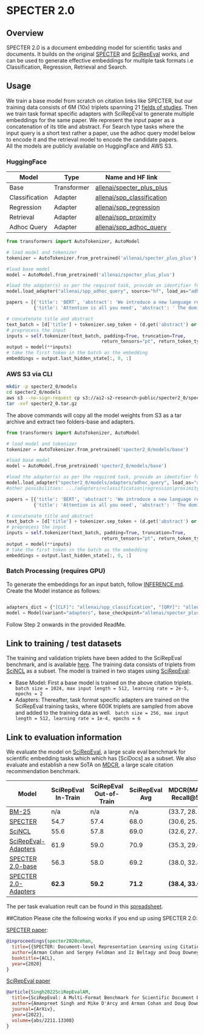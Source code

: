 # SPECTER 2.0

## Overview
SPECTER 2.0 is a document embedding model for scientific tasks and documents. It builds on the original [SPECTER](https://github.com/allenai/specter) and [SciRepEval](https://github.com/allenai/scirepeval) works, and can be used to generate effective embeddings for multiple task formats i.e Classification, Regression, Retrieval and Search. 

## Usage
We train a base model from scratch on citation links like SPECTER, but our training data consists of 6M (10x) triplets spanning 21 [fields of studies](https://api.semanticscholar.org/CorpusID:256194545). 
Then we train task format specific adapters with SciRepEval to generate multiple embeddings for the same paper.
We represent the input paper as a concatenation of its title and abstract.
For Search type tasks where the input query is a short text rather a paper, use the adhoc query model below to encode it and the retrieval model to encode the candidate papers.  
All the models are publicly available on HuggingFace and AWS S3.

### HuggingFace
|Model|Type|Name and HF link|
|--|--|--|
|Base|Transformer|[allenai/specter_plus_plus](https://huggingface.co/allenai/specter_plus_plus)|
|Classification|Adapter|[allenai/spp_classification](https://huggingface.co/allenai/spp_classification)|
|Regression|Adapter|[allenai/spp_regression](https://huggingface.co/allenai/spp_regression)|
|Retrieval|Adapter|[allenai/spp_proximity](https://huggingface.co/allenai/spp_proximity)|
|Adhoc Query|Adapter|[allenai/spp_adhoc_query](https://huggingface.co/allenai/spp_adhoc_query)|

```python
from transformers import AutoTokenizer, AutoModel

# load model and tokenizer
tokenizer = AutoTokenizer.from_pretrained('allenai/specter_plus_plus')

#load base model
model = AutoModel.from_pretrained('allenai/specter_plus_plus')

#load the adapter(s) as per the required task, provide an identifier for the adapter in load_as argument and activate it
model.load_adapter("allenai/spp_adhoc_query", source="hf", load_as="adhoc_query", set_active=True)

papers = [{'title': 'BERT', 'abstract': 'We introduce a new language representation model called BERT'},
          {'title': 'Attention is all you need', 'abstract': ' The dominant sequence transduction models are based on complex recurrent or convolutional neural networks'}]

# concatenate title and abstract
text_batch = [d['title'] + tokenizer.sep_token + (d.get('abstract') or '') for d in papers]
# preprocess the input
inputs = self.tokenizer(text_batch, padding=True, truncation=True,
                                   return_tensors="pt", return_token_type_ids=False, max_length=512)
output = model(**inputs)
# take the first token in the batch as the embedding
embeddings = output.last_hidden_state[:, 0, :]
```

### AWS S3 via CLI
```bash
mkdir -p specter2_0/models
cd specter2_0/models
aws s3 --no-sign-request cp s3://ai2-s2-research-public/specter2_0/specter2_0.tar.gz .
tar -xvf specter2_0.tar.gz
```
The above commands will copy all the model weights from S3 as a tar archive and extract two folders-base and adapters.

```python
from transformers import AutoTokenizer, AutoModel

# load model and tokenizer
tokenizer = AutoTokenizer.from_pretrained('specter2_0/models/base')

#load base model
model = AutoModel.from_pretrained('specter2_0/models/base')

#load the adapter(s) as per the required task, provide an identifier for the adapter in load_as argument and activate it
model.load_adapter("specter2_0/models/adapters/adhoc_query", load_as="adhoc_query", set_active=True) 
#other possibilities: .../adapters/<classification|regression|proximity>

papers = [{'title': 'BERT', 'abstract': 'We introduce a new language representation model called BERT'},
          {'title': 'Attention is all you need', 'abstract': ' The dominant sequence transduction models are based on complex recurrent or convolutional neural networks'}]

# concatenate title and abstract
text_batch = [d['title'] + tokenizer.sep_token + (d.get('abstract') or '') for d in papers]
# preprocess the input
inputs = self.tokenizer(text_batch, padding=True, truncation=True,
                                   return_tensors="pt", return_token_type_ids=False, max_length=512)
output = model(**inputs)
# take the first token in the batch as the embedding
embeddings = output.last_hidden_state[:, 0, :]
```

### Batch Processing (requires GPU)
To generate the embeddings for an input batch, follow [INFERENCE.md](https://github.com/allenai/scirepeval/blob/main/evaluation/INFERENCE.md).
Create the Model instance as follows:
```python

adapters_dict = {"[CLF]": "allenai/spp_classification", "[QRY]": "allenai/spp_adhoc_query", "[RGN]": "allenai/spp_regression", "[PRX]": "allenai/spp_proximity"}
model = Model(variant="adapters", base_checkpoint="allenai/specter_plus_plus", adapters_load_from=adapters_dict, all_tasks=["[CLF]", "[QRY]", "[RGN]", "[PRX]"])
```
Follow Step 2 onwards in the provided ReadMe.

## Link to training / test datasets

The training and validation triplets have been added to the SciRepEval benchmark, and is available [here](https://huggingface.co/datasets/allenai/scirepeval/viewer/cite_prediction_new/evaluation).
The training data consists of triplets from [SciNCL](https://github.com/malteos/scincl) as a subset.
The model is trained in two stages using [SciRepEval](https://github.com/allenai/scirepeval/blob/main/training/TRAINING.md):
- Base Model: First a base model is trained on the above citation triplets.
``` batch size = 1024, max input length = 512, learning rate = 2e-5, epochs = 2```
- Adapters: Thereafter, task format specific adapters are trained on the SciRepEval training tasks, where 600K triplets are sampled from above and added to the training data as well.
``` batch size = 256, max input length = 512, learning rate = 1e-4, epochs = 6```


## Link to evaluation information
We evaluate the model on [SciRepEval](https://github.com/allenai/scirepeval), a large scale eval benchmark for scientific embedding tasks which which has [SciDocs] as a subset.
We also evaluate and establish a new SoTA on [MDCR](https://github.com/zoranmedic/mdcr), a large scale citation recommendation benchmark.

|Model|SciRepEval In-Train|SciRepEval Out-of-Train|SciRepEval Avg|MDCR(MAP, Recall@5)|
|--|--|--|--|--|
|[BM-25](https://api.semanticscholar.org/CorpusID:252199740)|n/a|n/a|n/a|(33.7, 28.5)|
|[SPECTER](https://huggingface.co/allenai/specter)|54.7|57.4|68.0|(30.6, 25.5)|
|[SciNCL](https://huggingface.co/malteos/scincl)|55.6|57.8|69.0|(32.6, 27.3)|
|[SciRepEval-Adapters](https://huggingface.co/models?search=scirepeval)|61.9|59.0|70.9|(35.3, 29.6)|
|[SPECTER 2.0-base](https://huggingface.co/allenai/specter_plus_plus)|56.3|58.0|69.2|(38.0, 32.4)|
|[SPECTER 2.0-Adapters](https://huggingface.co/models?search=allen/spp)|**62.3**|**59.2**|**71.2**|**(38.4, 33.0)**|

The per task evaluation reult can be found in this [spreadsheet](https://docs.google.com/spreadsheets/d/1JMq-jR4M8KU119cvglUDmMwwzd60Z3vyvn3VqhPn9EY/edit?pli=1#gid=1223599722).

##Citation
Please cite the following works if you end up using SPECTER 2.0:

[SPECTER paper](https://api.semanticscholar.org/CorpusID:215768677):  

```bibtex
@inproceedings{specter2020cohan,
  title={{SPECTER: Document-level Representation Learning using Citation-informed Transformers}},
  author={Arman Cohan and Sergey Feldman and Iz Beltagy and Doug Downey and Daniel S. Weld},
  booktitle={ACL},
  year={2020}
}
```
[SciRepEval paper](https://api.semanticscholar.org/CorpusID:254018137)
```bibtex
@article{Singh2022SciRepEvalAM,
  title={SciRepEval: A Multi-Format Benchmark for Scientific Document Representations},
  author={Amanpreet Singh and Mike D'Arcy and Arman Cohan and Doug Downey and Sergey Feldman},
  journal={ArXiv},
  year={2022},
  volume={abs/2211.13308}
}
```


